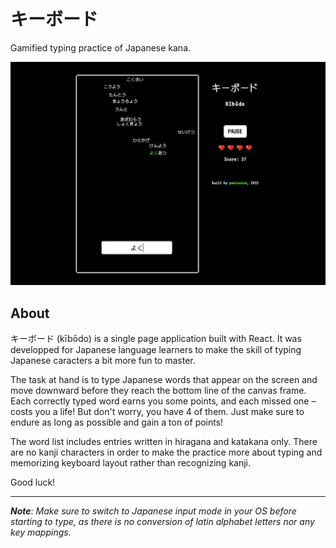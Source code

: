 # キーボード

Gamified typing practice of Japanese kana.

![Game preview](screenshot.png)

## About

キーボード (kībōdo) is a single page application built with React. It was developped for Japanese language learners to make the skill of typing Japanese caracters a bit more fun to master.

The task at hand is to type Japanese words that appear on the screen and move downward before they reach the bottom line of the canvas frame. Each correctly typed word earns you some points, and each missed one – costs you a life! But don't worry, you have 4 of them. Just make sure to endure as long as possible and gain a ton of points!

The word list includes entries written in hiragana and katakana only. There are no kanji characters in order to make the practice more about typing and memorizing keyboard layout rather than recognizing kanji.

Good luck!

---

***Note***: *Make sure to switch to Japanese input mode in your OS before starting to type, as there is no conversion of latin alphabet letters nor any key mappings.*
